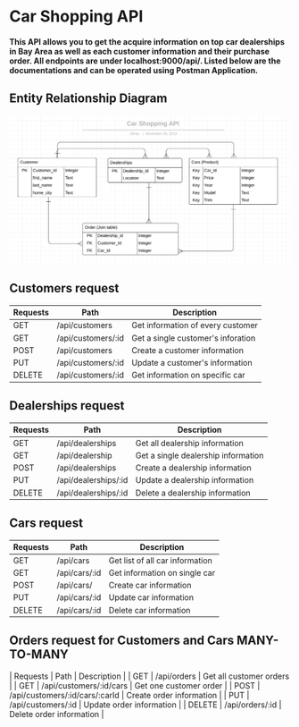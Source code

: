 # Car Shopping API

#### This API allows you to get the acquire information on top car dealerships in Bay Area as well as each customer information and their purchase order. All endpoints are under **localhost:9000/api/**. Listed below are the documentations and can be operated using Postman Application. 


## Entity Relationship Diagram 
![carshoppingapi](./erd.png)

## Customers request 

|   Requests      | Path        | Description |
| ----------- | ----------- | ----------- |
|  GET | /api/customers | Get information of every customer |
|  GET | /api/customers/:id | Get a single customer's inforation  |
|  POST  | /api/customers     |  Create a customer information  |
|  PUT  | /api/customers/:id       |  Update a customer's information   |
|  DELETE  | /api/customers/:id      |  Get information on specific car  |


## Dealerships request 

 
|   Requests      |    Path        | Description |
| ----------- | ----------- | ----------- |
|  GET  | /api/dealerships  | Get all dealership information  |
|  GET  | /api/dealership   | Get a single dealership information  |
|  POST | /api/dealerships  |  Create a dealership information     |
|  PUT  | /api/dealerships/:id  |  Update a dealership information   |
|  DELETE  | /api/dealerships/:id   |  Delete a dealership information  |


## Cars request 

|    Requests   |    Path     | Description  |
| ----------- | ----------- | ----------- |
| GET    | /api/cars       |  Get list of all car information   |
| GET    | /api/cars/:id   |  Get information on single car   |
| POST   | /api/cars/      |  Create car information  |
| PUT    | /api/cars/:id   |  Update car information   |
| DELETE | /api/cars/:id   |  Delete car information  |

## Orders request for Customers and Cars **MANY-TO-MANY** 

|    Requests   |    Path     | Description  |
| GET    | /api/orders     |  Get all customer orders   |
| GET    | /api/customers/:id/cars  |  Get one customer order   |
| POST   | /api/customers/:id/cars/:carId     |  Create order information  |
| PUT    | /api/customers/:id   |  Update order information   |
| DELETE | /api/orders/:id   |  Delete order information  |



